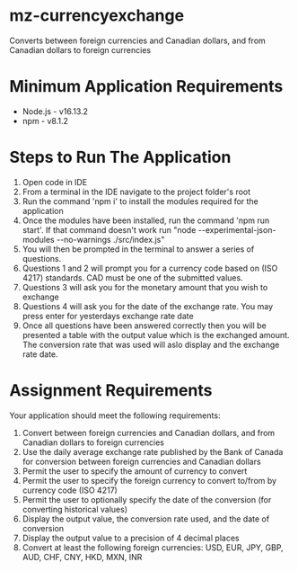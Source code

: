 # mz-currencyexchange
Converts between foreign currencies and Canadian dollars, and from Canadian dollars to foreign currencies

# Minimum Application Requirements
 - Node.js     - v16.13.2
 - npm         - v8.1.2

# Steps to Run The Application
1. Open code in IDE
2. From a terminal in the IDE navigate to the project folder's root
3. Run the command 'npm i' to install the modules required for the application
4. Once the modules have been installed, run the command 'npm run start'. If that command doesn't work run "node --experimental-json-modules  --no-warnings ./src/index.js"
5. You will then be prompted in the terminal to answer a series of questions. 
6. Questions 1 and 2 will prompt you for a currency code based on (ISO 4217) standards. CAD must be one of the submitted values.
6. Questions 3 will ask you for the monetary amount that you wish to exchange
7. Questions 4 will ask you for the date of the exchange rate. You may press enter for yesterdays exchange rate date
8. Once all questions have been answered correctly then you will be presented  a table with the output value which is the exchanged amount. The conversion rate that was used will aslo display and the exchange rate date.

# Assignment Requirements
Your application should meet the following requirements:

1. Convert between foreign currencies and Canadian dollars, and from Canadian dollars to foreign currencies
2. Use the daily average exchange rate published by the Bank of Canada for conversion between foreign currencies and Canadian dollars
3. Permit the user to specify the amount of currency to convert
4. Permit the user to specify the foreign currency to convert to/from by currency code (ISO 4217)
5. Permit the user to optionally specify the date of the conversion (for converting historical values)
6. Display the output value, the conversion rate used, and the date of conversion
7. Display the output value to a precision of 4 decimal places
8. Convert at least the following foreign currencies: USD, EUR, JPY, GBP, AUD, CHF, CNY, HKD, MXN, INR
